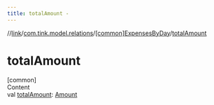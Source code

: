 ```yaml
---
title: totalAmount -
---
```

//[link](../../index.md)/[com.tink.model.relations](../index.md)/[[common]ExpensesByDay](index.md)/[totalAmount](total-amount.md)



# totalAmount  
[common]  
Content  
val [totalAmount](total-amount.md): [Amount](../../com.tink.model.misc/[common]-amount/index.md)  



